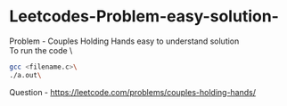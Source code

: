 # Leetcodes-Problem-easy-solution-

Problem - Couples Holding Hands easy to understand solution \
To run the code \
```bash
gcc <filename.c>\
./a.out\
```
Question - https://leetcode.com/problems/couples-holding-hands/
